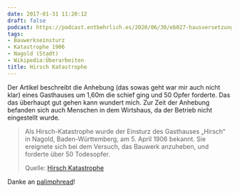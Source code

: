 ```yaml
---
date: 2017-01-31 11:20:12
draft: false
podcast: https://podcast.entbehrlich.es/2020/06/30/eb027-hausversetzung-fur-freiwahrung/
tags:
- Bauwerkseinsturz
- Katastrophe 1906
- Nagold (Stadt)
- Wikipedia:Überarbeiten
title: Hirsch Katastrophe
---
```


Der Artikel beschreibt die Anhebung (das sowas geht war mir auch nicht
klar) eines Gasthauses um 1,60m die schief ging und 50 Opfer forderte. Das
das überhaupt gut gehen kann wundert mich. Zur Zeit der Anhebung befanden
sich auch Menschen in dem Wirtshaus, da der Betrieb nicht eingestellt
wurde.

> Als Hirsch-Katastrophe wurde der Einsturz des Gasthauses „Hirsch“ in Nagold,
> Baden-Württemberg, am 5. April 1906 bekannt. Sie ereignete sich bei dem
> Versuch, das Bauwerk anzuheben, und forderte über 50 Todesopfer.
>
> Quelle: [Hirsch Katastrophe](https://de.wikipedia.org/wiki/Hirsch-Katastrophe)

Danke an [palimphread](https://twitter.com/palimphread)!